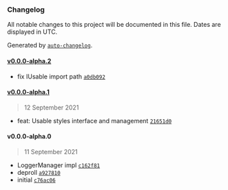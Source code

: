 ### Changelog

All notable changes to this project will be documented in this file. Dates are displayed in UTC.

Generated by [`auto-changelog`](https://github.com/CookPete/auto-changelog).

#### [v0.0.0-alpha.2](https://github.com/nbsolutions-ca/view-component/compare/v0.0.0-alpha.1...v0.0.0-alpha.2)

- fix IUsable import path [`a0db092`](https://github.com/nbsolutions-ca/view-component/commit/a0db092a481afb7296cb63c10c77f6331ccc943d)

#### [v0.0.0-alpha.1](https://github.com/nbsolutions-ca/view-component/compare/v0.0.0-alpha.0...v0.0.0-alpha.1)

> 12 September 2021

- feat: Usable styles interface and management [`21651d0`](https://github.com/nbsolutions-ca/view-component/commit/21651d0378343cc1e657baf8138f3aa5cc584b10)

#### v0.0.0-alpha.0

> 11 September 2021

- LoggerManager impl [`c162f81`](https://github.com/nbsolutions-ca/view-component/commit/c162f81d080e9e9f45f74110ef12df6145e17642)
- deproll [`a927810`](https://github.com/nbsolutions-ca/view-component/commit/a9278102e9bd846828fe1e4438fa6e929234c8fc)
- initial [`c76ac06`](https://github.com/nbsolutions-ca/view-component/commit/c76ac06158573af9a4b7720c058c74da1b655391)
